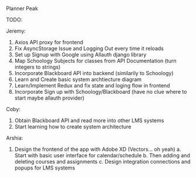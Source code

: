 Planner Peak

TODO:

Jeremy:

1. Axios API proxy for frontend
2. Fix AsyncStorage Issue and Logging Out every time it reloads
3. Set up Signup with Google using Allauth django library
4. Map Schoology Subjects for classes from API Documentation (turn integers to strings)
5. Incorporate Blackboard API into backend (similarily to Schoology)
6. Learn and Create basic system archtiecture diagram
7. Learn/Implement Redux and fix state and loging flow in frontend
8. Incorporate Sign up with Schoology/Blackboard (have no clue where to start maybe allauth provider)

Coby:

1. Obtain Blackboard API and read more into other LMS systems
2. Start learning how to create system architecture

Arshia:

1. Design the frontend of the app with Adobe XD (Vectors... oh yeah)
   a. Start with basic user interface for calendar/schedule
   b. Then adding and deleting courses and assignments
   c. Design integration connections and popups for LMS systems
